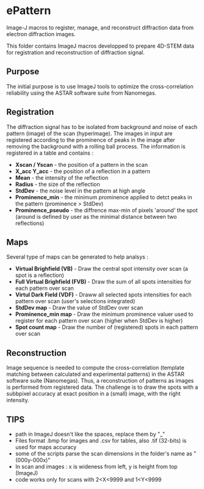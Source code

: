 # ePattern
Image-J macros to register, manage, and reconstruct diffraction data from electron diffraction images.

This folder contains ImageJ macros developped to prepare 4D-STEM data for registration and reconstruction of diffraction signal.

## Purpose
The initial purpose is to use ImageJ tools to optimize the cross-correlation reliability using the ASTAR software suite from Nanomegas.

## Registration
The diffraction signal has to be isolated from background and noise of each pattern (image) of the scan (hyperimage).
The images in input are registered according to the prominence of peaks in the image after removing the background with a rolling ball process.
The information is registered in a table and contains :  
- **Xscan / Yscan**       - the position of a pattern in the scan
- **X_acc Y_acc**         - the position of a reflection in a pattern
- **Mean**                - the intensity of the reflection
- **Radius**              - the size of the reflection
- **StdDev**              - the noise level in the pattern at high angle
- **Prominence_min**      - the minimum prominence applied to detct peaks in the pattern (prominence > StdDev)
- **Prominence_pseudo**   - the diffrence max-min of pixels 'around' the spot (around is defined by user as the minimal distance between two reflections)

## Maps
Several type of maps can be generated to help analsys : 
- **Virtual Brighfield (VB)**            - Draw the central spot intensity over scan (a spot is a reflection)
- **Full Virtual Brighfield (FVB)**       - Draw the sum of all spots intensities for each pattern over scan
- **Virtul Dark Field (VDF)**             - Draww all selected spots intensities for each pattern over scan (user's selections integrated)
- **StdDev map**                    - Draw the value of StdDev over scan
- **Prominence_min map**            - Draw the minimum prominence valuer used to register for each pattern over scan (higher when StdDev is higher)
- **Spot count map**                - Draw the number of (registered) spots in each pattern over scan
                                                                                                
## Reconstruction
Image sequence is needed to compute the cross-correlation (template matching between calculated and experimental patterns) in the ASTAR software suite (Nanomegas).
Thus, a reconstruction of patterns as images is performed from registered data.
The challenge is to draw the spots with a subbpixel accuracy at exact position in a (small) image, with the right intensity.

## TIPS
- path in ImageJ doesn't like the spaces, replace them by "_"
- Files format .bmp for images and .csv for tables, also .tif (32-bits) is used for maps accuracy
- some of the scripts parse the scan dimensions in the folder's name as "(000y-000x)" 
- In scan and images : x is wideness from left, y is height from top (ImageJ)
- code works only for scans with 2<X<9999 and 1<Y<9999
